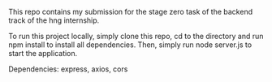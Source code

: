 This repo contains my submission for the stage zero task of the backend track of the hng internship. 

To run this project locally, simply clone this repo, cd to the directory and run npm install to install all dependencies. Then, simply run node server.js to start the application. 

Dependencies: express, axios, cors
